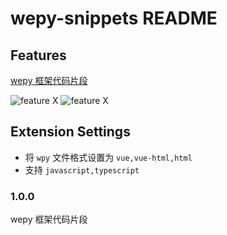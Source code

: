 # wepy-snippets README

## Features

[wepy 框架代码片段](https://github.com/wleven/wepy-snippets)

![feature X](https://raw.githubusercontent.com/wleven/wepy-snippets/master/images/1.png)
![feature X](https://raw.githubusercontent.com/wleven/wepy-snippets/master/images/2.png)

## Extension Settings

* 将 `wpy` 文件格式设置为 `vue,vue-html,html`
* 支持 `javascript,typescript`

### 1.0.0

wepy 框架代码片段
